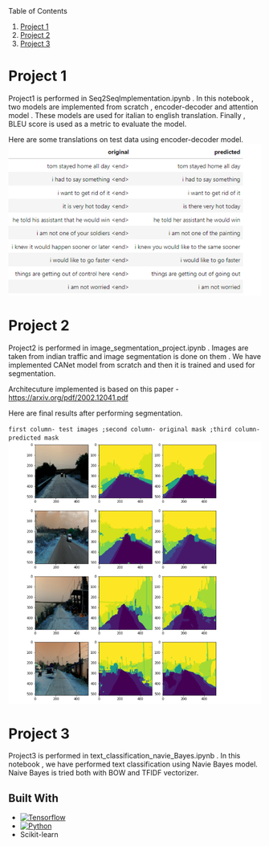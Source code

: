 
<!-- TABLE OF CONTENTS -->
<di>
  <div>Table of Contents</div>
  <ol>
    <li>
      <a href="#project-1">Project 1</a>
    </li>
    <li>
      <a href="#project-2">Project 2</a>
    </li>
    <li><a href="#project-3">Project 3</a></li>
  </ol>
</di>



<!-- ABOUT THE PROJECT -->
# Project 1
Project1 is performed in Seq2SeqImplementation.ipynb . 
In this notebook , two models are implemented from scratch , encoder-decoder and attention model . These models are used  for italian to english translation. 
Finally , BLEU score is used as a metric to evaluate the model. 

Here are some translations on test data using encoder-decoder model.
![Product Name Screen Shot][translation-ss]



# Project 2
Project2 is performed in image_segmentation_project.ipynb . 
Images are taken from  indian traffic and image segmentation is done on them . 
We have implemented CANet model from scratch and then it is trained  and used for segmentation. 

Architecuture implemented is based on this paper - https://arxiv.org/pdf/2002.12041.pdf

Here are final results after performing segmentation.

`first column- test images ;second column- original mask ;third column- predicted mask`
![Product Name Screen Shot][segmentation-ss]
    


# Project 3
Project3 is performed in text_classification_navie_Bayes.ipynb . 
In this notebook , we have performed text classification using Navie Bayes model.  Naive Bayes is tried both with BOW and TFIDF vectorizer.  



## Built With

* [![Tensorflow][Tensorflow.js]][Tensorflow-url]
* [![Python][Python.org]][Python-url]
* Scikit-learn






<!-- MARKDOWN LINKS & IMAGES -->
<!-- https://www.markdownguide.org/basic-syntax/#reference-style-links -->

[Tensorflow.js]: 	https://img.shields.io/badge/TensorFlow-FF6F00?style=for-the-badge&logo=tensorflow&logoColor=white
[Tensorflow-url]: https://www.tensorflow.org/
[Python.org]: 	https://img.shields.io/badge/Python-14354C?style=for-the-badge&logo=python&logoColor=white
[Python-url]: https://www.python.org/
[segmentation-ss]: images/ss_image_seg.PNG
[translation-ss]: images/translation.PNG


